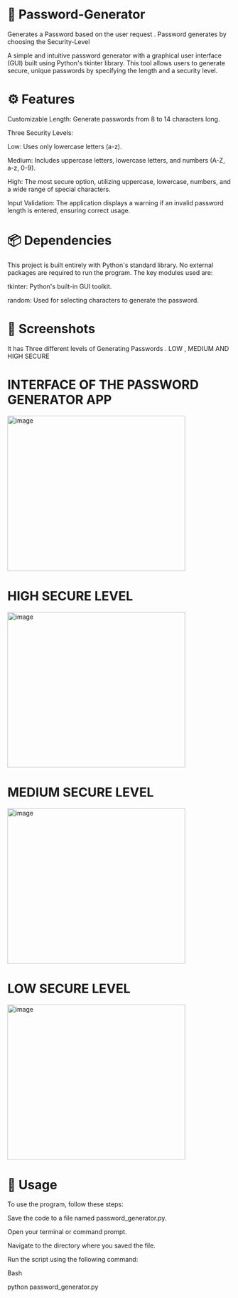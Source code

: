 # 🔏 Password-Generator

  Generates a Password based on the user request . Password generates by choosing the Security-Level


A simple and intuitive password generator with a graphical user interface (GUI) built using Python's tkinter library. This tool allows users to generate secure, unique passwords by specifying the length and a security level.

# ⚙️ Features
Customizable Length: Generate passwords from 8 to 14 characters long.

Three Security Levels:

Low: Uses only lowercase letters (a-z).

Medium: Includes uppercase letters, lowercase letters, and numbers (A-Z, a-z, 0-9).

High: The most secure option, utilizing uppercase, lowercase, numbers, and a wide range of special characters.

Input Validation: The application displays a warning if an invalid password length is entered, ensuring correct usage.

# 📦 Dependencies
This project is built entirely with Python's standard library. No external packages are required to run the program. The key modules used are:

tkinter: Python's built-in GUI toolkit.

random: Used for selecting characters to generate the password.


# 🔐 Screenshots
  It has Three different levels of Generating Passwords . LOW , MEDIUM AND HIGH SECURE
  
# INTERFACE OF THE PASSWORD GENERATOR APP 
<img width="400" height="350" alt="image" src="https://github.com/user-attachments/assets/a24dc907-1bbd-4930-a1d9-36a9a55223eb" />

# HIGH SECURE LEVEL
<img width="400" height="350" alt="image" src="https://github.com/user-attachments/assets/2e0eed47-1308-4876-b855-a297c76254db" />


# MEDIUM SECURE LEVEL
<img width="400" height="350" alt="image" src="https://github.com/user-attachments/assets/31a14cbb-9a16-46ea-bf73-5e3e16e8556b" />

# LOW SECURE LEVEL
<img width="400" height="350" alt="image" src="https://github.com/user-attachments/assets/2be23367-2c28-4928-b69e-7cec0b1e6905" />


# 🚀 Usage
To use the program, follow these steps:

Save the code to a file named password_generator.py.

Open your terminal or command prompt.

Navigate to the directory where you saved the file.

Run the script using the following command:


Bash

python password_generator.py
